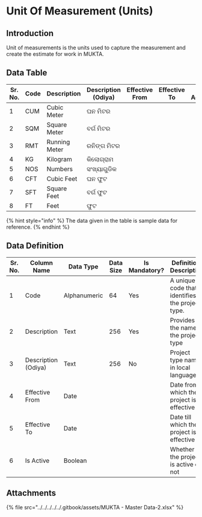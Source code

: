 # Unit Of Measurement (Units)

## Introduction

Unit of measurements is the units used to capture the measurement and create the estimate for work in MUKTA.

## Data Table

| Sr. No. | Code | Description   | Description (Odiya) | Effective From | Effective To | Is Active |
| ------- | ---- | ------------- | ------------------- | -------------- | ------------ | --------- |
| 1       | CUM  | Cubic Meter   | ଘନ ମିଟର             |                |              |           |
| 2       | SQM  | Square Meter  | ବର୍ଗ ମିଟର           |                |              |           |
| 3       | RMT  | Running Meter | ରନିଙ୍ଗ ମିଟର         |                |              |           |
| 4       | KG   | Kilogram      | କିଲୋଗ୍ରାମ           |                |              |           |
| 5       | NOS  | Numbers       | ସଂଖ୍ୟାଗୁଡିକ         |                |              |           |
| 6       | CFT  | Cubic Feet    | ଘନ ଫୁଟ              |                |              |           |
| 7       | SFT  | Square Feet   | ବର୍ଗ ଫୁଟ            |                |              |           |
| 8       | FT   | Feet          | ଫୁଟ                 |                |              |           |

{% hint style="info" %}
The data given in the table is sample data for reference.
{% endhint %}

## Data Definition

<table><thead><tr><th width="97">Sr. No.</th><th>Column Name</th><th>Data Type</th><th>Data Size</th><th>Is Mandatory?</th><th>Definition/ Description</th></tr></thead><tbody><tr><td>1</td><td>Code</td><td>Alphanumeric</td><td>64</td><td>Yes</td><td>A unique code that identifies the project type.</td></tr><tr><td>2</td><td>Description</td><td>Text</td><td>256</td><td>Yes</td><td>Provides the name of the project type </td></tr><tr><td>3</td><td>Description (Odiya)</td><td>Text</td><td>256</td><td>No</td><td>Project type name in local language</td></tr><tr><td>4</td><td>Effective From</td><td>Date</td><td></td><td></td><td>Date from which the project is effective</td></tr><tr><td>5</td><td>Effective To</td><td>Date</td><td></td><td></td><td>Date till which the project is effective</td></tr><tr><td>6</td><td>Is Active</td><td>Boolean</td><td></td><td></td><td>Whether the project is active or not</td></tr></tbody></table>

## Attachments

{% file src="../../../../../.gitbook/assets/MUKTA - Master Data-2.xlsx" %}

